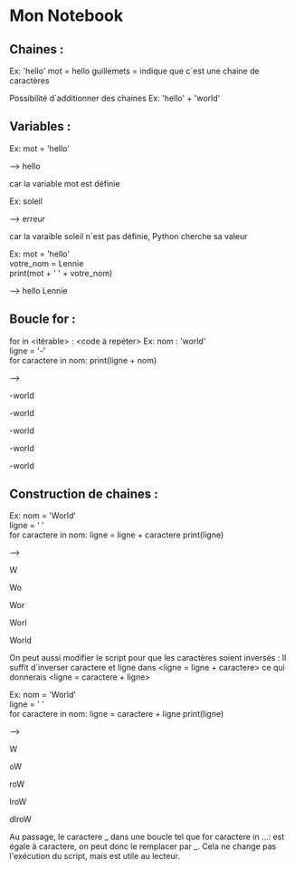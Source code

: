 # Mon Notebook
## Chaines :

Ex: 'hello'
mot = hello   guillemets = indique que c´est une chaine de caractères

Possibilité d´additionner des chaines
Ex: 'hello' + 'world'

## Variables :

Ex: 
mot = 'hello'  

--> 
  hello   
  
  
  car la variable mot est définie
  
  
Ex: 
soleil 

--> 
  erreur   
  
  car la varaible soleil n´est pas définie, Python cherche sa valeur

Ex:
mot = 'hello'  
votre_nom = Lennie  
print(mot + ' ' + votre_nom) 

--> 
  hello Lennie

## Boucle for :

for <variable> in <itérable> : <code à repéter>
Ex: 
nom : 'world'   
ligne = '-'  
for caractere in nom: 
   print(ligne + nom)
                                    
  --> 
  
  -world
  
  -world
  
  -world
  
  -world
  
  -world
  
## Construction de chaines :
  
Ex: 
nom = 'World'    
ligne = ' '    
for caractere in nom:
    ligne = ligne + caractere
    print(ligne)
  
-->

  W
  
  Wo
  
  Wor
  
  Worl
  
  World
  
On peut aussi modifier le script pour que les caractères soient inversés :
  Il suffit d´inverser caractere et ligne dans <ligne = ligne + caractere> ce qui donnerais <ligne = caractere + ligne>
  
Ex: 
nom = 'World'    
ligne = ' '    
for caractere in nom:
    ligne = caractere + ligne
    print(ligne)
  
-->
  
  W
  
  oW
  
  roW
  
  lroW
  
  dlroW

Au passage, le caractere _ dans une boucle tel que for caractere in ...: est égale à caractere, on peut donc le remplacer par _. Cela ne change pas l'exécution du script, mais est utile au lecteur.



